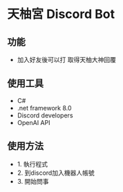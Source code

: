 # 天柚宮 Discord Bot

## 功能
<ul>
  <li>加入好友後可以打 <!詢問內容> 取得天柚大神回覆</li>
</ul>
  
## 使用工具
<ul>
  <li>C#</li>
  <li>.net framework 8.0</li>
  <li>Discord developers</li>
  <li>OpenAI API</li>
</ul>
  
## 使用方法
<ul>
  <li>1. 執行程式</li>
  <li>2. 到discord加入機器人帳號</li>
  <li>3. 開始問事</li>
</ul>


